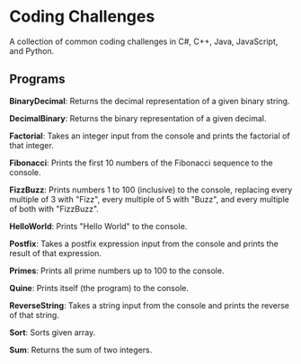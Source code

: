 # Coding Challenges

A collection of common coding challenges in C#, C++, Java, JavaScript, and Python.

## Programs

**BinaryDecimal**: Returns the decimal representation of a given binary string.

**DecimalBinary**: Returns the binary representation of a given decimal.

**Factorial**: Takes an integer input from the console and prints the factorial of that integer.

**Fibonacci**: Prints the first 10 numbers of the Fibonacci sequence to the console.

**FizzBuzz**: Prints numbers 1 to 100 (inclusive) to the console, replacing every multiple of 3 with "Fizz", every multiple of 5 with "Buzz", and every multiple of both with "FizzBuzz".

**HelloWorld**: Prints "Hello World" to the console.

**Postfix**: Takes a postfix expression input from the console and prints the result of that expression.

**Primes**: Prints all prime numbers up to 100 to the console.

**Quine**: Prints itself (the program) to the console.

**ReverseString**: Takes a string input from the console and prints the reverse of that string.

**Sort**: Sorts given array.

**Sum**: Returns the sum of two integers.
